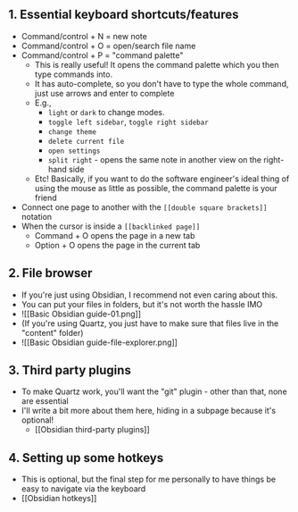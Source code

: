 ## 1. Essential keyboard shortcuts/features
- Command/control + N = new note
- Command/control + O = open/search file name
- Command/control + P = "command palette"
	- This is really useful! It opens the command palette which you then type commands into. 
	- It has auto-complete, so you don't have to type the whole command, just use arrows and enter to complete
	- E.g., 
		- `light` or `dark` to change modes. 
		- `toggle left sidebar`, `toggle right sidebar`
		- `change theme`
		- `delete current file`
		- `open settings`
		- `split right` - opens the same note in another view on the right-hand side
	- Etc! Basically, if you want to do the software engineer's ideal thing of using the mouse as little as possible, the command palette is your friend
- Connect one page to another with the `[[double square brackets]]` notation
- When the cursor is inside a `[[backlinked page]]`
	- Command + O opens the page in a new tab
	- Option + O opens the page in the current tab
## 2. File browser
- If you're just using Obsidian, I recommend not even caring about this. 
- You can put your files in folders, but it's not worth the hassle IMO
- ![[Basic Obsidian guide-01.png]]
- (If you're using Quartz, you just have to make sure that files live in the "content" folder)
- ![[Basic Obsidian guide-file-explorer.png]]
## 3. Third party plugins
- To make Quartz work, you'll want the "git" plugin - other than that, none are essential
- I'll write a bit more about them here, hiding in a subpage because it's optional! 
	- [[Obsidian third-party plugins]]
## 4. Setting up some hotkeys
- This is optional, but the final step for me personally to have things be easy to navigate via the keyboard
- [[Obsidian hotkeys]]